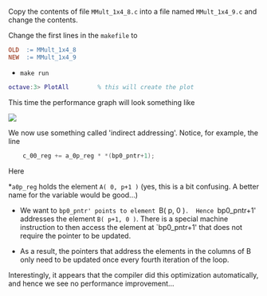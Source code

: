 Copy the contents of file `MMult_1x4_8.c` into a file named `MMult_1x4_9.c` and change the contents.

Change the first lines in the `makefile` to
```makefile
OLD  := MMult_1x4_8
NEW  := MMult_1x4_9     
```
 * `make run`
```matlab
octave:3> PlotAll        % this will create the plot
```

This time the performance graph will look something like


![](https://github.com/SudoNohup/HowToOptimizeGemm/raw/master/figures/compare_MMult-1x4-8_MMult-1x4-9.png)

We now use something called 'indirect addressing'.   Notice, for example, the line 
```c
    c_00_reg += a_0p_reg * *(bp0_pntr+1);
```
Here 

 *`a0p_reg` holds the element `A( 0, p+1 )`  (yes, this is a bit confusing.  A better name for the variable would be good...)

 * We want to `bp0_pntr' points to element `B( p, 0 )`.  Hence `bp0_pntr+1' addresses the element `B( p+1, 0 )`.  There is a special machine instruction to then access the element at `bp0_pntr+1' that does not require the pointer to be updated.

 * As a result, the pointers that address the elements in the columns of B only need to be updated once every fourth iteration of the loop.

Interestingly, it appears that the compiler did this optimization automatically, and hence we see no performance improvement...
